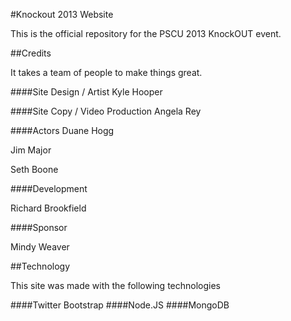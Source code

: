 #Knockout 2013 Website

This is the official repository for the PSCU 2013 KnockOUT event.



##Credits


It takes a team of people to make things great.


####Site Design / Artist
Kyle Hooper

####Site Copy / Video Production
Angela Rey

####Actors
Duane Hogg

Jim Major

Seth Boone

####Development

Richard Brookfield

####Sponsor

Mindy Weaver



##Technology

This site was made with the following technologies

####Twitter Bootstrap
####Node.JS
####MongoDB
